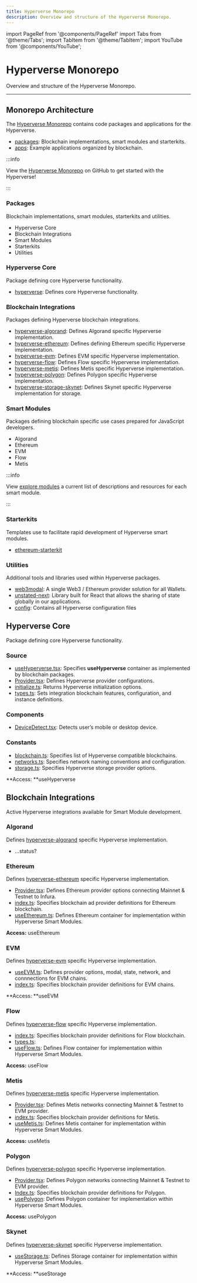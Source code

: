 ```yaml
---
title: Hyperverse Monorepo
description: Overview and structure of the Hyperverse Monorepo.
---
```


import PageRef from '@components/PageRef'
import Tabs from '@theme/Tabs';
import TabItem from '@theme/TabItem';
import YouTube from '@components/YouTube';

# Hyperverse Monorepo

Overview and structure of the Hyperverse Monorepo.

---

## Monorepo Architecture

The [Hyperverse Monorepo](https://github.com/decentology/hyperverse-mono) contains code packages and applications for the Hyperverse.

- [packages](https://github.com/decentology/hyperverse-mono/tree/main/packages): Blockchain implementations, smart modules and starterkits.
- [apps](https://github.com/decentology/hyperverse-mono/tree/main/apps): Example applications organized by blockchain.

:::info

View the [Hyperverse Monorepo](https://github.com/decentology/hyperverse-mono/blob/main/packages/hyperverse-evm-erc20/source/index.ts) on GitHub to get started with the Hyperverse!

:::

### Packages

Blockchain implementations, smart modules, starterkits and utilities.

- Hyperverse Core
- Blockchain Integrations
- Smart Modules
- Starterkits
- Utilities

### Hyperverse Core

Package defining core Hyperverse functionality.

- [hyperverse](https://github.com/decentology/hyperverse-mono/tree/main/packages/hyperverse): Defines core Hyperverse functionality.

### Blockchain Integrations

Packages defining Hyperverse blockchain integrations.

- [hyperverse-algorand](https://github.com/decentology/hyperverse-mono/tree/main/packages/hyperverse-algorand): Defines Algorand specific Hyperverse implementation.
- [hyperverse-ethereum](https://github.com/decentology/hyperverse-mono/tree/main/packages/hyperverse-ethereum): Defines defining Ethereum specific Hyperverse implementation.
- [hyperverse-evm](https://github.com/decentology/hyperverse-mono/tree/main/packages/hyperverse-evm): Defines EVM specific Hyperverse implementation.
- [hyperverse-flow](https://github.com/decentology/hyperverse-mono/tree/main/packages/hyperverse-flow): Defines Flow specific Hyperverse implementation.
- [hyperverse-metis](https://github.com/decentology/hyperverse-mono/tree/main/packages/hyperverse-metis): Defines Metis specific Hyperverse implementation.
- [hyperverse-polygon](https://github.com/decentology/hyperverse-mono/tree/main/packages/hyperverse-polygon): Defines Polygon specific Hyperverse implementation.
- [hyperverse-storage-skynet](https://github.com/decentology/hyperverse-mono/tree/main/packages/hyperverse-storage-skynet): Defines Skynet specific Hyperverse implementation for storage.

### Smart Modules

Packages defining blockchain specific use cases prepared for JavaScript developers.

- Algorand
- Ethereum
- EVM
- Flow
- Metis

:::info

View [explore modules](https://docs.hyperverse.dev/basics/modules) a current list of descriptions and resources for each smart module.

:::

### Starterkits

Templates use to facilitate rapid development of Hyperverse smart modules.

- [ethereum-starterkit](https://github.com/decentology/hyperverse-mono/tree/main/packages/hyperverse-ethereum-starterkit)

### Utilities

Additional tools and libraries used within Hyperverse packages.

- [web3modal](https://github.com/decentology/hyperverse-mono/tree/main/packages/web3modal): A single Web3 / Ethereum provider solution for all Wallets.
- [unstated-next](https://github.com/decentology/hyperverse-mono/tree/main/packages/unstated-next): Library built for React that allows the sharing of state globally in our applications.
- [config](https://github.com/decentology/hyperverse-mono/tree/main/packages/config): Contains all Hyperverse configuration files

## Hyperverse Core

Package defining core Hyperverse functionality.

### Source

- [useHyperverse.tsx](https://github.com/decentology/hyperverse-mono/blob/main/packages/hyperverse/source/useHyperverse.tsx): Specifies **useHyperverse** container as implemented by blockchain packages.
- [Provider.tsx](https://github.com/decentology/hyperverse-mono/blob/main/packages/hyperverse/source/Provider.tsx): Defines Hyperverse provider configurations.
- [initialize.ts](https://github.com/decentology/hyperverse-mono/blob/main/packages/hyperverse/source/initialize.ts): Returns Hyperverse initialization options.
- [types.ts](https://github.com/decentology/hyperverse-mono/blob/main/packages/hyperverse/source/types.ts): Sets integration blockchain features, configuration, and instance definitions.

### Components

- [DeviceDetect.tsx](https://github.com/decentology/hyperverse-mono/blob/main/packages/hyperverse/source/components/DeviceDetect.tsx): Detects user’s mobile or desktop device.

### Constants

- [blockchain.ts](https://github.com/decentology/hyperverse-mono/blob/main/packages/hyperverse/source/constants/blockchains.ts): Specifies list of Hyperverse compatible blockchains.
- [networks.ts](https://github.com/decentology/hyperverse-mono/blob/main/packages/hyperverse/source/constants/networks.ts): Specifies network naming conventions and configuration.
- [storage.ts](https://github.com/decentology/hyperverse-mono/blob/main/packages/hyperverse/source/constants/storage.ts): Specifies Hyperverse storage provider options.

**Access: **useHyperverse

## Blockchain Integrations

Active Hyperverse integrations available for Smart Module development.

### Algorand

Defines [hyperverse-algorand](https://github.com/decentology/hyperverse-mono/tree/main/packages/hyperverse-algorand) specific Hyperverse implementation.

- …status?

### Ethereum

Defines [hyperverse-ethereum](https://github.com/decentology/hyperverse-mono/tree/main/packages/hyperverse-ethereum) specific Hyperverse implementation.

- [Provider.tsx](https://github.com/decentology/hyperverse-mono/blob/main/packages/hyperverse-ethereum/source/Provider.tsx): Defines Ethereum provider options connecting Mainnet & Testnet to Infura.
- [index.ts](https://github.com/decentology/hyperverse-mono/blob/main/packages/hyperverse-ethereum/source/index.ts): Specifies blockchain ad provider definitions for Ethereum blockchain.
- [useEthereum.ts](https://github.com/decentology/hyperverse-mono/blob/main/packages/hyperverse-ethereum/source/useEthereum.ts): Defines Ethereum container for implementation within Hyperverse Smart Modules.

**Access:** useEthereum

### EVM

Defines [hyperverse-evm](https://github.com/decentology/hyperverse-mono/tree/main/packages/hyperverse-evm) specific Hyperverse implementation.

- [useEVM.ts](https://github.com/decentology/hyperverse-mono/blob/main/packages/hyperverse-evm/source/useEVM.ts): Defines provider options, modal, state, network, and connnections for EVM chains.
- [index.ts](https://github.com/decentology/hyperverse-mono/blob/main/packages/hyperverse-evm/source/index.ts): Specifies blockchain provider definitions for EVM chains.

**Access: **useEVM

### Flow

Defines [hyperverse-flow](https://github.com/decentology/hyperverse-mono/tree/main/packages/hyperverse-flow) specific Hyperverse implementation.

- [index.ts](https://github.com/decentology/hyperverse-mono/blob/main/packages/hyperverse-flow/source/index.ts): Specifies blockchain provider definitions for Flow blockchain.
- [types.ts](https://github.com/decentology/hyperverse-mono/blob/main/packages/hyperverse-flow/source/types.ts):
- [useFlow.ts](https://github.com/decentology/hyperverse-mono/blob/main/packages/hyperverse-flow/source/useFlow.ts): Defines Flow container for implementation within Hyperverse Smart Modules.

**Access:** useFlow

### Metis

Defines [hyperverse-metis](https://github.com/decentology/hyperverse-mono/tree/main/packages/hyperverse-metis) specific Hyperverse implementation.

- [Provider.tsx](https://github.com/decentology/hyperverse-mono/blob/main/packages/hyperverse-metis/source/Provider.tsx): Defines Metis networks connecting Mainnet & Testnet to EVM provider.
- [index.ts](https://github.com/decentology/hyperverse-mono/blob/main/packages/hyperverse-metis/source/index.ts): Specifies blockchain provider definitions for Metis.
- [useMetis.ts](https://github.com/decentology/hyperverse-mono/blob/main/packages/hyperverse-metis/source/useMetis.ts): Defines Metis container for implementation within Hyperverse Smart Modules.

**Access:** useMetis

### Polygon

Defines [hyperverse-polygon](https://github.com/decentology/hyperverse-mono/tree/main/packages/hyperverse-polygon) specific Hyperverse implementation.

- [Provider.tsx](https://github.com/decentology/hyperverse-mono/blob/main/packages/hyperverse-polygon/source/Provider.tsx): Defines Polygon networks connecting Mainnet & Testnet to EVM provider.
- [Index.ts](https://github.com/decentology/hyperverse-mono/blob/main/packages/hyperverse-polygon/source/index.ts): Specifies blockchain provider definitions for Polygon.
- [usePolygon](https://github.com/decentology/hyperverse-mono/blob/main/packages/hyperverse-polygon/source/usePolygon.ts): Defines Polygon container for implementation within Hyperverse Smart Modules.

**Access:** usePolygon

### Skynet

Defines [hyperverse-skynet](https://github.com/decentology/hyperverse-mono/tree/main/packages/hyperverse-storage-skynet) specific Hyperverse implementation.

- [useStorage.ts](https://github.com/decentology/hyperverse-mono/blob/main/packages/hyperverse-storage-skynet/source/useStorage.ts): Defines Storage container for implementation within Hyperverse Smart Modules.

**Access: **useStorage
